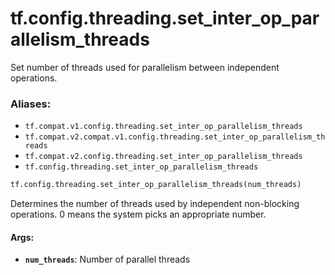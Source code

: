 <div itemscope itemtype="http://developers.google.com/ReferenceObject">
<meta itemprop="name" content="tf.config.threading.set_inter_op_parallelism_threads" />
<meta itemprop="path" content="Stable" />
</div>

# tf.config.threading.set_inter_op_parallelism_threads

Set number of threads used for parallelism between independent operations.

### Aliases:

* `tf.compat.v1.config.threading.set_inter_op_parallelism_threads`
* `tf.compat.v2.compat.v1.config.threading.set_inter_op_parallelism_threads`
* `tf.compat.v2.config.threading.set_inter_op_parallelism_threads`
* `tf.config.threading.set_inter_op_parallelism_threads`

``` python
tf.config.threading.set_inter_op_parallelism_threads(num_threads)
```

<!-- Placeholder for "Used in" -->

Determines the number of threads used by independent non-blocking operations.
0 means the system picks an appropriate number.

#### Args:


* <b>`num_threads`</b>: Number of parallel threads
